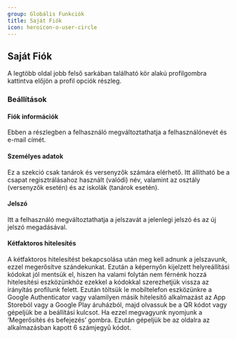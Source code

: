 ```yaml
---
group: Globális Funkciók
title: Saját Fiók
icon: heroicon-o-user-circle
---
```


## Saját Fiók

A legtöbb oldal jobb felső sarkában található kör alakú profilgombra kattintva előjön a profil opciók részleg.

### Beállítások

#### Fiók információk

Ebben a részlegben a felhasználó megváltoztathatja a felhasználónevét és e-mail címét.

#### Személyes adatok

Ez a szekció csak tanárok és versenyzők számára elérhető. Itt állítható be a csapat regisztrálásahoz használt (valódi)
név, valamint az osztály (versenyzők esetén) és az iskolák (tanárok esetén).

#### Jelszó

Itt a felhasználó megváltoztathatja a jelszavát a jelenlegi jelszó és az új jelszó megadásával.

#### Kétfaktoros hitelesítés

A kétfaktoros hitelesítést bekapcsolása után meg kell adnunk a jelszavunk, ezzel megerősítve szándekunkat.
Ezután a képernyőn kijelzett helyreállítási kódokat jól mentsük el, hiszen ha valami folytán nem férnénk hozzá
hitelesítési eszközünkhöz ezekkel a kódokkal szerezhetjük vissza az irányítás profilunk felett.
Ezután töltsük le mobiltelefon eszközünkre a Google Authenticator vagy valamilyen másik hitelesítő alkalmazást az App
Storeból vagy a Google Play áruházból,
majd olvassuk be a QR kódot vagy gépeljük be a beállítási kulcsot.
Ha ezzel megvagyunk nyomjunk a ‘Megerősítés és befejezés’ gombra.
Ezután gépeljük be az oldalra az alkalmazásban kapott 6 számjegyű kódot.
